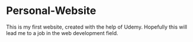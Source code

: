 # Personal-Website
This is my first website, created with the help of Udemy. 
Hopefully this will lead me to a job in the web development field. 
